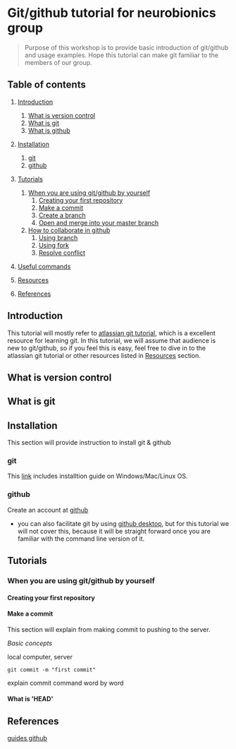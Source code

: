 # Git/github tutorial for neurobionics group
> Purpose of this workshop is to provide basic introduction of git/github and usage examples. Hope this tutorial can make git familiar to the members of our group.   

## Table of contents
1. [Introduction](#introduction)
   1. [What is version control](#versioncontrol)
   2. [What is git](#whatisgit)
   3. [What is github](#whatisgithub)	
2. [Installation](#installation)
   1. [git](#git)
   2. [github](#github)	
3. [Tutorials](#tutorials)
   1. [When you are using git/github by yourself](#yourself)
      1. [Creating your first repository](#repo)
      2. [Make a commit](#commit)
      3. [Create a branch](#branch)
      4. [Open and merge into your master branch ](#merge)
   2. [How to collaborate in github](#collaborate)
      1. [Using branch](#usebranch)
      2. [Using fork](#usefork)
      3. [Resolve conflict](#resolveconflict)
4. [Useful commands](#useful)

5. [Resources](#resources)
6. [References](#references)

## Introduction <a name="introduction"></a>
This tutorial will mostly refer to [atlassian git tutorial](https://www.atlassian.com/git/tutorials/install-git), which is a excellent resource for learning git. In this tutorial, we will assume that audience is new to git/github, so if you feel this is easy, feel free to dive in to the atlassian git tutorial or other resources listed in [Resources](#resources) section. 

## What is version control <a name ="versioncontrol"></a>

## What is git

## Installation <a name="installation"></a>
This section will provide instruction to install git & github 

### git <a name="git"></a>
This [link](https://www.atlassian.com/git/tutorials/install-git) includes installtion guide on Windows/Mac/Linux OS. 

### github <a name="github"></a>
Create an account at [github](https://github.com)

* you can also facilitate git by using [github desktop](https://desktop.github.com), but for this tutorial we will not cover this, because it will be straight forward once you are familiar with the command line version of it. 

## Tutorials <a name="tutorials"></a>

### When you are using git/github by yourself<a name="yourself"></a>

#### Creating your first repository<a name = "repo">


#### Make a commit <a name="commit"></a>
This section will explain from making commit to pushing to the server. 

_Basic concepts_ 

local computer, server 

```
git commit -m "first commit"
```
explain commit command word by word

#### What is 'HEAD' 

## References <a name="references"></a>
[guides github](https://guides.github.com/activities/hello-world/)

